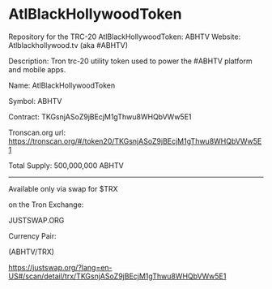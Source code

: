 # AtlBlackHollywoodToken
Repository for the TRC-20 AtlBlackHollywoodToken: ABHTV
Website: Atlblackhollywood.tv (aka #ABHTV)

Description: Tron trc-20 utility token used to power the #ABHTV platform and mobile apps.

Name: AtlBlackHollywoodToken

Symbol: ABHTV

Contract: TKGsnjASoZ9jBEcjM1gThwu8WHQbVWw5E1

Tronscan.org url: https://tronscan.org/#/token20/TKGsnjASoZ9jBEcjM1gThwu8WHQbVWw5E1

Total Supply: 500,000,000 ABHTV

------------------------------------------------------------------------------------

Available only via swap for $TRX

on the Tron Exchange:

JUSTSWAP.ORG   

Currency Pair: 

(ABHTV/TRX)

https://justswap.org/?lang=en-US#/scan/detail/trx/TKGsnjASoZ9jBEcjM1gThwu8WHQbVWw5E1
